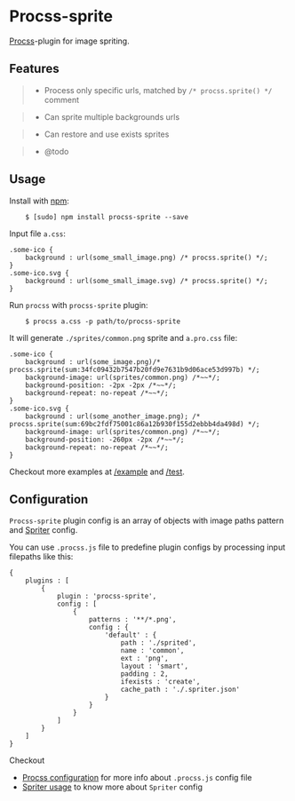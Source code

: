 # Procss-sprite

[Procss](https://github.com/vindm/procss)-plugin for image spriting.

## Features

> * Process only specific urls, matched by `/* procss.sprite() */` comment

> * Can sprite multiple backgrounds urls

> * Can restore and use exists sprites

> * @todo

## Usage
   
Install with [npm](https://npmjs.org/package/procss):
```
    $ [sudo] npm install procss-sprite --save
```

Input file `a.css`:
```
.some-ico {
    background : url(some_small_image.png) /* procss.sprite() */;
}
.some-ico.svg {
    background : url(some_small_image.svg) /* procss.sprite() */;
}
```

Run `procss` with `procss-sprite` plugin:
```
    $ procss a.css -p path/to/procss-sprite
```

It will generate `./sprites/common.png` sprite and `a.pro.css` file:
```
.some-ico {
    background : url(some_image.png)/* procss.sprite(sum:34fc09432b7547b20fd9e7631b9d06ace53d997b) */;
    background-image: url(sprites/common.png) /*~~*/;
    background-position: -2px -2px /*~~*/;
    background-repeat: no-repeat /*~~*/;
}
.some-ico.svg {
    background : url(some_another_image.png); /* procss.sprite(sum:69bc2fdf75001c86a12b930f155d2ebbb4da498d) */;
    background-image: url(sprites/common.png) /*~~*/;
    background-position: -260px -2px /*~~*/;
    background-repeat: no-repeat /*~~*/;
}
```

Checkout more examples at
 [/example](https://github.com/vindm/procss/blob/master/example) and
 [/test](https://github.com/vindm/procss/blob/master/test).

## Configuration

`Procss-sprite` plugin config is an array of objects with image paths pattern
 and [Spriter](https://github.com/vindm/spriter#how-to-use) config.

You can use `.procss.js` file to predefine plugin configs by processing input filepaths like this:
```
{
    plugins : [
        {
            plugin : 'procss-sprite',
            config : [
                {
                    patterns : '**/*.png',
                    config : {
                        'default' : {
                            path : './sprited',
                            name : 'common',
                            ext : 'png',
                            layout : 'smart',
                            padding : 2,
                            ifexists : 'create',
                            cache_path : './.spriter.json'
                        }
                    }
                }
            ]
        }
    ]
}
```

Checkout 
* [Procss configuration](https://github.com/vindm/procss#configuration) for more info about `.procss.js` config file
* [Spriter usage](https://github.com/vindm/spriter#usage) to know more about `Spriter` config
